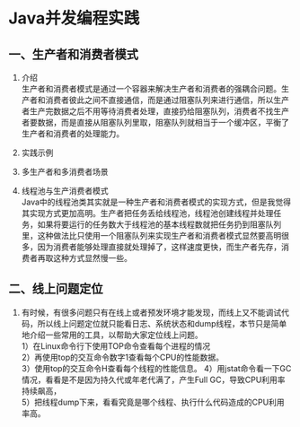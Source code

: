 # Java并发编程实践  
## 一、生产者和消费者模式  
1. 介绍  
生产者和消费者模式是通过一个容器来解决生产者和消费者的强耦合问题。生产者和消费者彼此之间不直接通信，而是通过阻塞队列来进行通信，所以生产者生产完数据之后不用等待消费者处理，直接扔给阻塞队列，消费者不找生产者要数据，而是直接从阻塞队列里取，阻塞队列就相当于一个缓冲区，平衡了生产者和消费者的处理能力。  

2. 实践示例  

3. 多生产者和多消费者场景

4. 线程池与生产消费者模式  
Java中的线程池类其实就是一种生产者和消费者模式的实现方式，但是我觉得其实现方式更加高明。生产者把任务丢给线程池，线程池创建线程并处理任务，如果将要运行的任务数大于线程池的基本线程数就把任务扔到阻塞队列里，这种做法比只使用一个阻塞队列来实现生产者和消费者模式显然要高明很多，因为消费者能够处理直接就处理掉了，这样速度更快，而生产者先存，消费者再取这种方式显然慢一些。  

## 二、线上问题定位
1. 有时候，有很多问题只有在线上或者预发环境才能发现，而线上又不能调试代码，所以线上问题定位就只能看日志、系统状态和dump线程，本节只是简单地介绍一些常用的工具，以帮助大家定位线上问题。  
1）在Linux命令行下使用TOP命令查看每个进程的情况  
2）再使用top的交互命令数字1查看每个CPU的性能数据。  
3）使用top的交互命令H查看每个线程的性能信息。
4）用jstat命令看一下GC情况，看看是不是因为持久代或年老代满了，产生Full GC，导致CPU利用率持续飙高，  
5）把线程dump下来，看看究竟是哪个线程、执行什么代码造成的CPU利用率高。  
